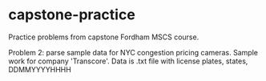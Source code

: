 # capstone-practice

Practice problems from capstone Fordham MSCS course.

Problem 2: parse sample data for NYC congestion pricing cameras. Sample work for company 'Transcore'. Data is .txt file with license plates, states, DDMMYYYYHHHH